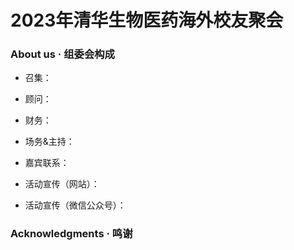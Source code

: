 # 2023年清华生物医药海外校友聚会

### About us · 组委会构成

- 召集：

- 顾问：

- 财务：

- 场务&主持：

- 嘉宾联系：

- 活动宣传（网站）：

- 活动宣传（微信公众号）：

### Acknowledgments · 鸣谢

<!--
**Biomed-Reunion/Biomed-Reunion** is a ✨ _special_ ✨ repository because its `README.md` (this file) appears on your GitHub profile.

Here are some ideas to get you started:

- 🔭 I’m currently working on ...
- 🌱 I’m currently learning ...
- 👯 I’m looking to collaborate on ...
- 🤔 I’m looking for help with ...
- 💬 Ask me about ...
- 📫 How to reach me: ...
- 😄 Pronouns: ...
- ⚡ Fun fact: ...
-->
